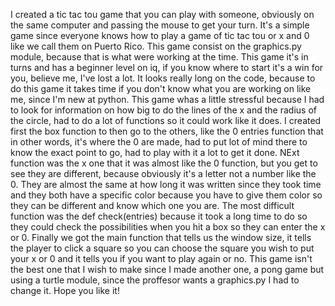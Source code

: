 I created a tic tac tou game that you can play with someone, obviously on the same computer and passing the mouse to get your turn. It's a simple game since everyone 
knows how to play a game of tic tac tou or x and 0 like we call them on Puerto Rico. This game consist on the graphics.py module, because that is what were working at the time.
This game it's in turns and has a beginner level on iq, if you know where to start it's a win for you, believe me, I've lost a lot. It looks really long on the code, because to do
this game it takes time if you don't know what you are working on like me, since I'm new at python. This game whas a little stressful because I had to look for information on how
big to do the lines of the x and the radius of the circle, had to do a lot of functions so it could work like it does. I created first the box function to then go to the others,
like the 0 entries function that in other words, it's where the 0 are made, had to put lot of mind there to know the exact point to go, had to play with it a lot to get it done.
NExt function was the x one that it was almost like the 0 function, but you get to see they are different, because obviously it's a letter not a number like the 0. They are almost
the same at how long it was written since they took time and they both have a specific color because you have to give them color so they can be different and know which one you are. 
The most difficult function was the def check(entries) because it took a long time to do so they could check the possibilities when you hit a box so they can enter the x or 0.
Finally we got the main function that tells us the window size, it tells the player to click a square so you can choose the square you wish to put your x or 0 and it tells you if 
you want to play again or no. This game isn't the best one that I wish to make since I made another one, a pong game but using a turtle module, since the proffesor wants a 
graphics.py I had to change it. Hope you like it!

